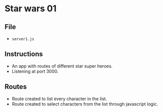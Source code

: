 # Star wars 01
## File
* `server1.js`

## Instructions
- An app with routes of different star super heroes.
- Listening at port 3000.
## Routes
- Route created to list every character in the list.
- Route created to select characters from the list through javascript logic.